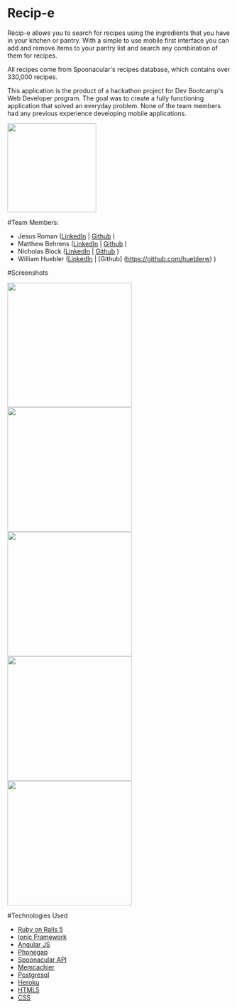 # Recip-e

Recip-e allows you to search for recipes using the ingredients that you have in your kitchen or pantry. With a simple to use mobile first interface you can add and remove items to your pantry list and search any combination of them for recipes.

All recipes come from Spoonacular's recipes database, which contains over 330,000 recipes.

This application is the product of a hackathon project for Dev Bootcamp's Web Developer program. The goal was to create a fully functioning application that solved an everyday problem. None of the team members had any previous experience developing mobile applications.

<!-- [Download now on the Google Play Store!](https://play.google.com/store/apps/details?id=com.ionicframework.recipefrontend129174) -->

<!-- [![Alt text](https://play.google.com/intl/en_us/badges/images/generic/en_badge_web_generic.png)](https://play.google.com/store/apps/details?id=com.ionicframework.recipefrontend129174) -->

<a href="https://play.google.com/store/apps/details?id=com.ionicframework.recipefrontend129174"><img src="https://play.google.com/intl/en_us/badges/images/generic/en_badge_web_generic.png" aling="middle" width="200"></a>


#Team Members:

+ Jesus Roman ([LinkedIn](https://www.linkedin.com/in/romanjesus) | [Github](https://github.com/romanjesus) )
+ Matthew Behrens ([LinkedIn](https://www.linkedin.com/in/matthew-behrens) | [Github](https://github.com/MatthewBehrens) )
+ Nicholas Block ([LinkedIn](https://www.linkedin.com/in/nicholasblock78) | [Github](https://github.com/nicholasblock78) )
+ William Huebler ([LinkedIn](https://www.linkedin.com/in/william-huebler-512180100) | [Github] (https://github.com/hueblerw) )

#Screenshots


<img src="http://i.imgur.com/9mt9YQP.png" width="280">
<img src="http://i.imgur.com/XRHMv4l.png" width="280">
<img src="http://i.imgur.com/d5HBcCK.png" width="280">
<img src="http://i.imgur.com/HprYSdH.png" width="280">
<img src="http://i.imgur.com/ePwh1vi.png" width="280">


#Technologies Used

* [Ruby on Rails 5](http://guides.rubyonrails.org/5_0_release_notes.html)
* [Ionic Framework](http://ionicframework.com/)
* [Angular JS](https://angularjs.org/)
* [Phonegap](http://phonegap.com/)
* [Spoonacular API](https://market.mashape.com/spoonacular/recipe-food-nutrition)
* [Memcachier](https://www.memcachier.com/)
* [Postgresql](https://www.postgresql.org/)
* [Heroku](https://www.heroku.com/)
* [HTML5](http://www.w3schools.com/html/html5_intro.asp)
* [CSS](http://www.w3schools.com/css/css_intro.asp)

